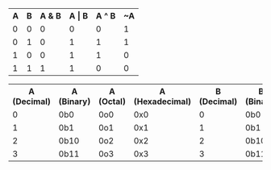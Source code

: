 
<table>
  <tr>
    <th>A</th>
    <th>B</th>
    <th>A & B</th>
    <th>A | B</th>
    <th>A ^ B</th>
    <th>~A</th>
  </tr>
  <tr>
    <td>0</td>
    <td>0</td>
    <td>0</td>
    <td>0</td>
    <td>0</td>
    <td>1</td>
  </tr>
  <tr>
    <td>0</td>
    <td>1</td>
    <td>0</td>
    <td>1</td>
    <td>1</td>
    <td>1</td>
  </tr>
  <tr>
    <td>1</td>
    <td>0</td>
    <td>0</td>
    <td>1</td>
    <td>1</td>
    <td>0</td>
  </tr>
  <tr>
    <td>1</td>
    <td>1</td>
    <td>1</td>
    <td>1</td>
    <td>0</td>
    <td>0</td>
  </tr>
</table>








<table>
  <tr>
    <th>A (Decimal)</th>
    <th>A (Binary)</th>
    <th>A (Octal)</th>
    <th>A (Hexadecimal)</th>
    <th>B (Decimal)</th>
    <th>B (Binary)</th>
    <th>B (Octal)</th>
    <th>B (Hexadecimal)</th>
    <th>A & B (Binary)</th>
    <th>A | B (Binary)</th>
    <th>A ^ B (Binary)</th>
    <th>~A (Binary)</th>
  </tr>
  <tr>
    <td>0</td>
    <td>0b0</td>
    <td>0o0</td>
    <td>0x0</td>
    <td>0</td>
    <td>0b0</td>
    <td>0o0</td>
    <td>0x0</td>
    <td>0b0</td>
    <td>0b0</td>
    <td>0b0</td>
    <td>0b1</td>
  </tr>
  <tr>
    <td>1</td>
    <td>0b1</td>
    <td>0o1</td>
    <td>0x1</td>
    <td>1</td>
    <td>0b1</td>
    <td>0o1</td>
    <td>0x1</td>
    <td>0b1</td>
    <td>0b1</td>
    <td>0b0</td>
    <td>0b0</td>
  </tr>
  <tr>
    <td>2</td>
    <td>0b10</td>
    <td>0o2</td>
    <td>0x2</td>
    <td>2</td>
    <td>0b10</td>
    <td>0o2</td>
    <td>0x2</td>
    <td>0b10</td>
    <td>0b10</td>
    <td>0b0</td>
    <td>0b1_110</td>
  </tr>
  <tr>
    <td>3</td>
    <td>0b11</td>
    <td>0o3</td>
    <td>0x3</td>
    <td>3</td>
    <td>0b11</td>
    <td>0o3</td>
    <td>0x3</td>
    <td>0b11</td>
    <td>0b11</td>
</table>
